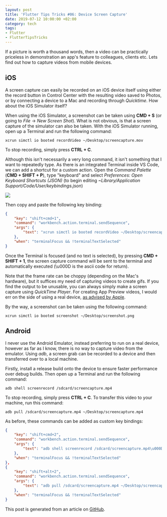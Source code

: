 ```yaml
---
layout: post
title: 'Flutter Tips Tricks #06: Device Screen Capture'
date: 2019-07-12 10:00:00 +02:00
category: tech
tags:
- Flutter
- FlutterTipsTricks
---
```



If a picture is worth a thousand words, then a video can be practically priceless in demonstration an app's feature to colleagues, clients etc. Lets find out how to capture videos from mobile devices.

## iOS

A screen capture can easily be recorded on an iOS device itself using either the record button in Control Center with the resulting video saved to Photos, or by connecting a device to a Mac and recording through *Quicktime*. How about the iOS Simulator itself?

When using the iOS Simulator, a screenshot can be taken using **CMD + S** (or going to *File* -> *New Screen Shot*). What is not obvious, is that a screen capture of the simulator can also be taken. With the iOS Simulator running, open up a Terminal and run the following command:

```
xcrun simctl io booted recordVideo ~/Desktop/screencapture.mov
```

To stop recording, simply press **CTRL + C**.

Although this isn't necessarily a very long command, it isn't something that I want to repeatedly type. As there is an integrated Terminal inside VS Code, we can add a shortcut for a custom action. Open the *Command Palette* (**CMD + SHIFT + P**), type "keyboard" and select *Preferences: Open Keyboard Shortcuts (JSON)* (to begin editing *~Library/Application Support/Code/User/keybindings.json*)

![](https://raw.githubusercontent.com/defuncart/flutter-tips-tricks/master/06-DeviceScreenCapture/images/01.png)

Then copy and paste the following key binding:

```json
{
    "key": "shift+cmd+1",
    "command": "workbench.action.terminal.sendSequence",
    "args": {
        "text": "xcrun simctl io booted recordVideo ~/Desktop/screencapture.mov\u000D"
    },
    "when": "terminalFocus && !terminalTextSelected"
}
```

Once the Terminal is focused (and no text is selected), by pressing **CMD + SHIFT + 1**, the screen capture command will be sent to the terminal and automatically executed (\u000D is the ascii code for return).

Note that the frame rate can be choppy (depending on the Mac's hardware), but it suffices my need of capturing videos to create gifs. If you find the output to be unusable, you can always simply make a screen capture using *QuickTime Player*. For creating App Preview videos, I would err on the side of using a real device, [as advised by Apple](https://developer.apple.com/support/app-previews/imovie/).

By the way, a screenshot can be taken using the following command:

```
xcrun simctl io booted screenshot ~/Desktop/screenshot.png
```

## Android

I never use the Android Emulator, instead preferring to run on a real device, however as far as I know, there is no way to capture video from the emulator. Using *adb*, a screen grab can be recorded to a device and then transferred over to a local machine.

Firstly, install a release build onto the device to ensure faster performance over debug builds. Then open up a Terminal and run the following command:

```
adb shell screenrecord /sdcard/screencapture.mp4
```

To stop recording, simply press **CTRL + C**. To transfer this video to your machine, run this command:

```
adb pull /sdcard/screencapture.mp4 ~/Desktop/screencapture.mp4
```

As before, these commands can be added as custom key bindings: 

```json
{
    "key": "shift+cmd+2",
    "command": "workbench.action.terminal.sendSequence",
    "args": {
        "text": "adb shell screenrecord /sdcard/screencapture.mp4\u000D"
    },
    "when": "terminalFocus && !terminalTextSelected"
},
{
    "key": "shift+alt+2",
    "command": "workbench.action.terminal.sendSequence",
    "args": {
        "text": "adb pull /sdcard/screencapture.mp4 ~/Desktop/screencapture.mp4\u000D"
    },
    "when": "terminalFocus && !terminalTextSelected"
}
```

This post is generated from an article on [GitHub](https://github.com/defuncart/flutter-tips-tricks/tree/master/06-DeviceScreenCapture).
